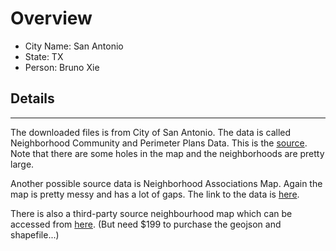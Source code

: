 # Overview

* City Name: San Antonio
* State: TX
* Person: Bruno Xie

## Details

---

The downloaded files is from City of San Antonio. The data is called Neighborhood Community and Perimeter Plans Data. This is the [source](https://data.sanantonio.gov/dataset/neighborhood-community-and-perimeter-plans3). Note that there are some holes in the map and the neighborhoods are pretty large.

Another possible source data is Neighborhood Associations Map. Again the map is pretty messy and has a lot of gaps. The link to the data is [here](https://opendata-cosagis.opendata.arcgis.com/datasets/f2b4965f14ab4821a6ebb8bd441b5cea_0/explore?location=29.485179%2C-98.547617%2C10.87).

There is also a third-party source neighbourhood map which can be accessed from [here](https://simplemaps.com/city/san-antonio/neighborhoods). (But need $199 to purchase the geojson and shapefile...)
